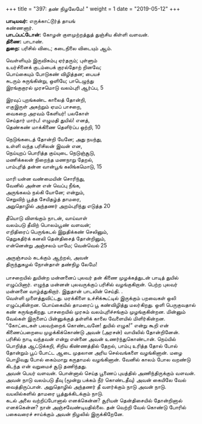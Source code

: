 ﻿+++
title = "397: தண் நிழலேமே!  "
weight = 1
date = "2019-05-12"
+++

**பாடியவர்:** எருக்காட்டூர்த் தாயங்  
கண்ணனார்.  
**பாடப்பட்டோன்:** கோழன் குளமுற்றத்துத் துஞ்சிய கிள்ளி வளவன்.  
**திணை:** பாடாண்.  
**துறை:** பரிசில் விடை; கடைநிலை விடையும் ஆம்.  
  
வெள்ளியும் இருவிசும்பு ஏர்தரும்; புள்ளும்  
உயர்சினைக் குடம்பைக் குரல்தோற் றினவே;  
பொய்கையும் போடுகண் விழித்தன; பையச்  
சுடரும் சுருங்கின்று, ஒளியே; பாடெழுந்து  
இரங்குகுரல் முரசமொடு வலம்புரி ஆர்ப்ப, 5  
  
இரவுப் புறங்கண்ட காலைத் தோன்றி,  
எகுஇருள் அகற்றும் ஏமப் பாசறை,  
வைகறை அரவம் கேளியர்! பலகோள்  
செய்தார் மார்ப! எழுமதி துயில்! எனத்,  
தெண்கண் மாக்கிணை தெளிர்ப்ப ஒற்றி, 10  
  
நெடுங்கடைத் தோன்றி யேனே; அது நயந்து,  
உள்ளி வந்த பரிசிலன் இவன் என,  
நெய்யுறப் பொரித்த குய்யுடை நெடுஞ்சூடு,  
மணிக்கலன் நிறைந்த மணநாறு தேறல்,  
பாம்புரித் தன்ன வான்பூங் கலிங்கமொடு, 15  
  
மாரி யன்ன வண்மையின் சொரிந்து,  
வேனில் அன்ன என் வெப்பு நீங்க,  
அருங்கலம் நல்கி யோனே; என்றும்,  
செறுவிற் பூத்த சேயிதழ்த் தாமரை,  
அறுதொழில் அந்தணர் அறம்புரிந்து எடுத்த 20  
  
தீயொடு விளங்கும் நாடன், வாய்வாள்  
வலம்படு தீவிற் பொலம்பூண் வளவன்;  
எறிதிரைப் பெருங்கடல் இறுதிக்கண் செலினும்,  
தெறுகதிர்க் கனலி தென்திசைத் தோன்றினும்,  
என்னென்று அஞ்சலம் யாமே; வென்வெல் 25  
  
அருஞ்சமம் கடக்கும் ஆற்றல், அவன்  
திருந்துகழல் நோன்தாள் தண்நிழ லேமே!  
   
பாசறையில் துயின்ற மன்னனைப் புலவர் தன் கிணை முழக்கத்துடன் பாடித் துயில் எழுப்பினார். எழுந்த மன்னன் புலவருக்குப் பரிசில் வழங்குகிறான். பெற்ற புலவர் மன்னனை வாழ்த்துகிறார். இதுதான் பாடலின் செய்தி. .  
வெள்ளி முளைத்துவிட்டது. மரக்கிளை உச்சிக்கூட்டில் இருக்கும் பறவைகள் ஒலி எழுப்புகின்றன. பொய்கையில் தாமரைப் பூ கண்விழித்து மலர்கிறது. ஒளி பெருகுவதால் கண் சுருங்குகிறது. பாசறையில் முரசும் வலம்புரிச்சங்கும் முழங்குகின்றன. மின்னும் வேல்கள் இருளைப் பின்னுக்குத் தள்ளிக் காலை வேளையில் மிளிர்கின்றன.  
“கோட்டைகள் பலவற்றைக் கொண்டவனே! துயில் எழுக!” என்று கூறி என் கிணைப்பறையை முழக்கிக்கொண்டு அவன் (அரசன்) வாயிலில் தோன்றினேன்.  
பரிசில் நாடி வந்தவன் என்று என்னை அவன் உணர்ந்துகொண்டான். நெய்யில் பொறித்த ஆட்டுக்கறி, சிறிய கிண்ணத்தில் தேறல், பாம்பு உரித்த தோல் போல் தோன்றும் பூப் போட்ட ஆடை முதலான அரிய செல்வங்களை வழங்கினான். மழை பொழிவது போல் கைம்மாறு கருதாமல் வழங்கினான். வேனில் காலம் போல வறண்டு கிடந்த என் வறுமைச் சூடு தணிந்தது.  
அவன் பெயர் வளவன். பொன்னால் செய்த பூணைப் புயத்தில் அணிந்திருக்கும் வளவன். அவன் நாடு வலம்படு தீவு (மூன்று பக்கம் நீர் கொண்டதீவு) அவன் கையிலே வேல் வைத்திருப்பான். அறுதொழில் அந்தணர் தீ வளர்க்கும் நாடு அவன் நாடு. வயலில்களில் தாமரை பூத்துக்கிடக்கும் நாடு.  
கடல் அலை வற்றிப்போனால் எனக்கென்ன? சூரியன் தென்திசையில் தோன்றினால் எனக்கென்ன? நான் அஞ்சவேண்டியதில்லை. தன் வெற்றி வேல் கொண்டு போரில் பகைவரைச் சாய்க்கும் அவன் நிழலில் இருக்கிறேனே.  
